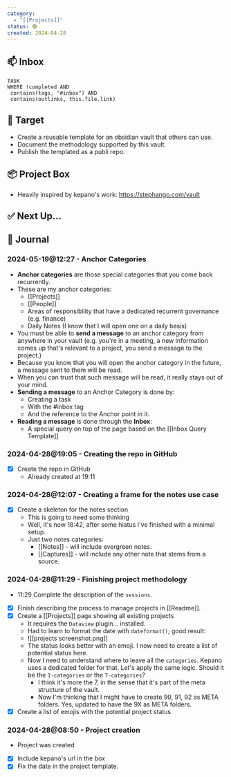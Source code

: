 ```yaml
---
category:
  - "[[Projects]]"
status: 🟢
created: 2024-04-28
---
```

## 📫 Inbox
```dataview
TASK
WHERE !completed AND
 contains(tags, "#inbox") AND
 contains(outlinks, this.file.link)
  ```
 
## 🎯 Target
- Create a reusable template for an obsidian vault that others can use.
- Document the methodology supported by this vault.
- Publish the templated as a publi repo.

## 📦 Project Box

- Heavily inspired by kepano's work: https://stephango.com/vault

## ✅ Next Up…


## 🌱 Journal

### 2024-05-19@12:27 -  Anchor Categories
- **Anchor categories** are those special categories that you come back recurrently.
- These are my anchor categories:
	- [[Projects]]
	- [[People]]
	- Areas of responsibility that have a dedicated recurrent governance (e.g. finance)
	- Daily Notes (I know that I will open one on a daily basis)
- You must be able to **send a message** to an anchor category from anywhere in your vault (e.g. you're in a meeting, a new information comes up that's relevant to a project, you send a message to the project.)
- Because you know that you will open the anchor category in the future, a message sent to them will be read.
- When you can trust that such message will be read, it really stays out of your mind.
- **Sending a message** to an Anchor Category is done by:
	- Creating a task
	- With the #inbox tag
	- And the reference to the Anchor point in it.
- **Reading a message** is done through the **Inbox**:
	- A special query on top of the page based on the [[Inbox Query Template]]

### 2024-04-28@19:05 - Creating the repo in GitHub

- [x] Create the repo in GitHub
	- Already created at 19:11 

### 2024-04-28@12:07 - Creating a frame for the notes use case

- [x] Create a skeleton for the notes section
	- This is going to need some thinking
	- Well, it's now 18:42, after some hiatus I've finished with a minimal setup.
	- Just two notes categories:
		- [[Notes]] - will include evergreen notes.
		- [[Captures]] - will include any other note that stems from a source.

### 2024-04-28@11:29 - Finishing project methodology

- 11:29 Complete the description of the `sessions`.
- [x] Finish describing the process to manage projects in [[Readme]].
- [x] Create a [[Projects]] page showing all existing projects
	- It requires the `Dataview` plugin… installed.
	- Had to learn to format the date with `dateformat()`, good result:
	- ![[projects screenshot.png]]
	- The status looks better with an emoji. I now need to create a list of potential status here.
	- Now I need to understand where to leave all the `categories`. Kepano uses a dedicated folder for that. Let's apply the same logic. Should it be the `1-categories` or the `7-categories`?
		- I think it's more the 7, in the sense that it's part of the meta structure of the vault.
		- Now I'm thinking that I might have to create 90, 91, 92 as META folders. Yes, updated to have the 9X as META folders.
- [x] Create a list of emojis with the potential project status

### 2024-04-28@08:50 - Project creation

- Project was created
- [x] Include kepano's url in the box
- [x] Fix the date in the project template.